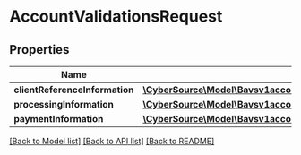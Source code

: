 # AccountValidationsRequest

## Properties
Name | Type | Description | Notes
------------ | ------------- | ------------- | -------------
**clientReferenceInformation** | [**\CyberSource\Model\Bavsv1accountvalidationsClientReferenceInformation**](Bavsv1accountvalidationsClientReferenceInformation.md) |  | [optional] 
**processingInformation** | [**\CyberSource\Model\Bavsv1accountvalidationsProcessingInformation**](Bavsv1accountvalidationsProcessingInformation.md) |  | 
**paymentInformation** | [**\CyberSource\Model\Bavsv1accountvalidationsPaymentInformation**](Bavsv1accountvalidationsPaymentInformation.md) |  | 

[[Back to Model list]](../README.md#documentation-for-models) [[Back to API list]](../README.md#documentation-for-api-endpoints) [[Back to README]](../README.md)


